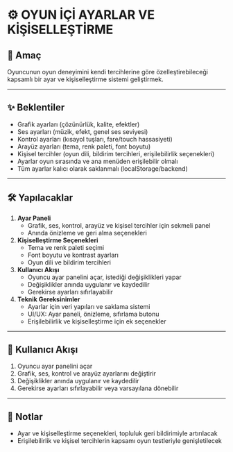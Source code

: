 # ⚙️ OYUN İÇİ AYARLAR VE KİŞİSELLEŞTİRME

## 🎯 Amaç
Oyuncunun oyun deneyimini kendi tercihlerine göre özelleştirebileceği kapsamlı bir ayar ve kişiselleştirme sistemi geliştirmek.

---

## ✨ Beklentiler
- Grafik ayarları (çözünürlük, kalite, efektler)
- Ses ayarları (müzik, efekt, genel ses seviyesi)
- Kontrol ayarları (kısayol tuşları, fare/touch hassasiyeti)
- Arayüz ayarları (tema, renk paleti, font boyutu)
- Kişisel tercihler (oyun dili, bildirim tercihleri, erişilebilirlik seçenekleri)
- Ayarlar oyun sırasında ve ana menüden erişilebilir olmalı
- Tüm ayarlar kalıcı olarak saklanmalı (localStorage/backend)

---

## 🛠️ Yapılacaklar
1. **Ayar Paneli**
   - Grafik, ses, kontrol, arayüz ve kişisel tercihler için sekmeli panel
   - Anında önizleme ve geri alma seçenekleri
2. **Kişiselleştirme Seçenekleri**
   - Tema ve renk paleti seçimi
   - Font boyutu ve kontrast ayarları
   - Oyun dili ve bildirim tercihleri
3. **Kullanıcı Akışı**
   - Oyuncu ayar panelini açar, istediği değişiklikleri yapar
   - Değişiklikler anında uygulanır ve kaydedilir
   - Gerekirse ayarları sıfırlayabilir
4. **Teknik Gereksinimler**
   - Ayarlar için veri yapıları ve saklama sistemi
   - UI/UX: Ayar paneli, önizleme, sıfırlama butonu
   - Erişilebilirlik ve kişiselleştirme için ek seçenekler

---

## 👤 Kullanıcı Akışı
1. Oyuncu ayar panelini açar
2. Grafik, ses, kontrol ve arayüz ayarlarını değiştirir
3. Değişiklikler anında uygulanır ve kaydedilir
4. Gerekirse ayarları sıfırlayabilir veya varsayılana dönebilir

---

## 📝 Notlar
- Ayar ve kişiselleştirme seçenekleri, topluluk geri bildirimiyle artırılacak
- Erişilebilirlik ve kişisel tercihlerin kapsamı oyun testleriyle genişletilecek 